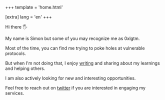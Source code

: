 +++
template = 'home.html'

[extra]
lang = 'en'
+++

Hi there 🖐️

My name is Simon but some of you may recognize me as 0xlgtm.

Most of the time, you can find me trying to poke holes at vulnerable protocols.

But when I'm not doing that, I enjoy [writing](https://0xlgtm.com/blog/) and sharing about my learnings and helping others.

I am also actively looking for new and interesting opportunities.

Feel free to reach out on [twitter](https://twitter.com/0xlgtm) if you are interested in engaging my services.
